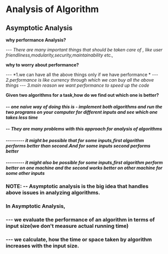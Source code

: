 # Analysis of Algorithm

## Asymptotic Analysis

**why performance Analysis?**

--- *There are many important things that should be taken care of , like user friendliness,modularity,security,maintainability etc.,*

**why to worry about performance?**

--- *1.we can have all the above things only if we have performance *
--- *2.performance is like currency through which we can buy all the above things*
--- *3.main reason we want performance to speed up the code*

**Given two algorithms for a task,how do we find out which one is better?**

#### -- *one naive way of doing this is - implement both algorithms and run the two programs on your computer for different inputs and see which one takes less time*
#### -- *They are many problems with this approach for analysis of algorithms*
#### --------- *it might be possible that for some inputs,first algorithm performs better than second.And for some inputs second performs better*
#### --------- *it might also be possible for some inputs,first algorithm perform better on one machine and the second works better on other machine for some other inputs*

### **NOTE:** -- Asymptotic analysis is the big idea that handles above issues in analyzing algorithms.
### In Asymptotic Analysis,
###           --- we evaluate the performance of an algorithm in terms of input size(we don't measure actual running time)
###           --- we calculate, how the time or space taken by algorithm increases with the input size.










